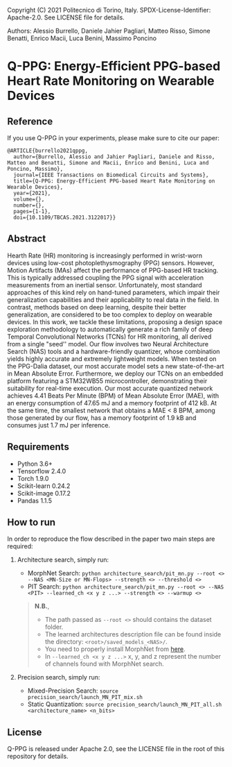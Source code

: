 Copyright (C) 2021 Politecnico di Torino, Italy. SPDX-License-Identifier: Apache-2.0. See LICENSE file for details.

Authors: Alessio Burrello, Daniele Jahier Pagliari, Matteo Risso, Simone Benatti, Enrico Macii, Luca Benini, Massimo Poncino

# Q-PPG: Energy-Efficient PPG-based Heart Rate Monitoring on Wearable Devices

## Reference
If you use Q-PPG in your experiments, please make sure to cite our paper:
```
@ARTICLE{burrello2021qppg,
  author={Burrello, Alessio and Jahier Pagliari, Daniele and Risso, Matteo and Benatti, Simone and Macii, Enrico and Benini, Luca and Poncino, Massimo},
  journal={IEEE Transactions on Biomedical Circuits and Systems}, 
  title={Q-PPG: Energy-Efficient PPG-based Heart Rate Monitoring on Wearable Devices}, 
  year={2021},
  volume={},
  number={},
  pages={1-1},
  doi={10.1109/TBCAS.2021.3122017}}
```
## Abstract
Hearth Rate (HR) monitoring is increasingly performed in wrist-worn devices using low-cost photoplethysmography (PPG) sensors. However, Motion Artifacts (MAs) affect the performance of PPG-based HR tracking. This is typically addressed coupling the PPG signal with acceleration measurements from an inertial sensor. Unfortunately, most standard approaches of this kind rely on hand-tuned parameters, which impair their generalization capabilities and their applicability to real data in the field. In contrast, methods based on deep learning, despite their better generalization, are considered to be too complex to deploy on wearable devices. In this work, we tackle these limitations, proposing a design space exploration methodology to automatically generate a rich family of deep Temporal Convolutional Networks (TCNs) for HR monitoring, all derived from a single "seed'' model. Our flow involves two Neural Architecture Search (NAS) tools and a hardware-friendly quantizer, whose combination yields highly accurate and extremely lightweight models. When tested on the PPG-Dalia dataset, our most accurate model sets a new state-of-the-art in Mean Absolute Error. Furthermore, we deploy our TCNs on an embedded platform featuring a STM32WB55 microcontroller, demonstrating their suitability for real-time execution. Our most accurate quantized network achieves 4.41 Beats Per Minute (BPM) of Mean Absolute Error (MAE), with an energy consumption of 47.65 mJ and a memory footprint of 412 kB. At the same time, the smallest network that obtains a MAE < 8 BPM, among those generated by our flow, has a memory footprint of 1.9 kB and consumes just 1.7 mJ per inference.

## Requirements
- Python 3.6+
- Tensorflow 2.4.0
- Torch 1.9.0
- Scikit-learn 0.24.2
- Scikit-image 0.17.2
- Pandas 1.1.5

## How to run
In order to reproduce the flow described in the paper two main steps are required:
1. Architecture search, simply run:
    - MorphNet Search: `python architecture_search/pit_mn.py --root <> --NAS <MN-Size or MN-Flops> --strength <> --threshold <>`
    - PIT Search: `python architecture_search/pit_mn.py --root <> --NAS <PIT> --learned_ch <x y z ...> --strength <> --warmup <>`

    > **N.B.**,
    > - The path passed as `--root <>` should contains the dataset folder.
    > - The learned architectures description file can be found inside the directory: `<root>/saved_models_<NAS>/`.
    > - You need to properly install MorphNet from [here](https://github.com/google-research/morph-net).
    > - In `--learned_ch <x y z ...>` x, y, and z represent the number of channels found with MorphNet search.

2. Precision search, simply run:
    - Mixed-Precision Search: `source precision_search/launch_MN_PIT_mix.sh`
    - Static Quantization: `source precision_search/launch_MN_PIT_all.sh <architecture_name> <n_bits>`

## License
Q-PPG is released under Apache 2.0, see the LICENSE file in the root of this repository for details.
